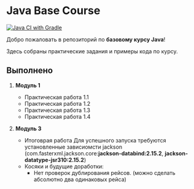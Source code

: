 # Java Base Course

[![Java CI with Gradle](https://github.com/Sadge911/java_curse/actions/workflows/gradle.yml/badge.svg?branch=master)](https://github.com/Sadge911/java_curse/actions/workflows/gradle.yml)

Добро пожаловать в репозиторий по **базовому курсу Java**!

Здесь собраны практические задания и примеры кода по курсу.

## Выполнено

1. **Модуль 1**
   - Практическая работа 1.1
   - Практическая работа 1.2
   - Практическая работа 1.3
   - Практическая работа 1.4

2. **Модуль 3**
   - Итоговрая работа
   Для успешного запуска требуются установленные зависиомсти jackson (com.fasterxml.jackson.core:**jackson-databind:2.15.2**, **jackson-datatype-jsr310:2.15.2**)
   - Косяки и будущие доработки:
      - Нет проверок дублирования рейсов. (можно сделать абсолютно два одинаковых рейса)
     
     
